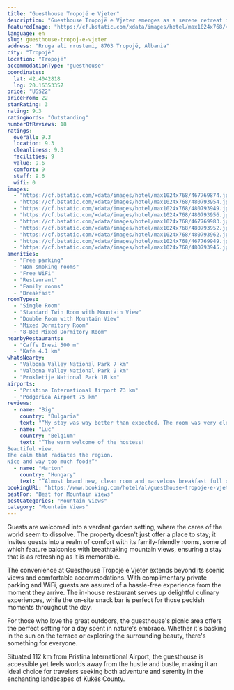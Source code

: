 ```yaml
---
title: "Guesthouse Tropojë e Vjeter"
description: "Guesthouse Tropojë e Vjeter emerges as a serene retreat in the heart of Tropojë, located within the picturesque Kukës County."
featuredImage: "https://cf.bstatic.com/xdata/images/hotel/max1024x768/467769874.jpg?k=d44a975449d9b80588a531bfcadb6dd47e9da1de805d212a8c02dd641ce87760&o=&hp=1"
language: en
slug: guesthouse-tropoj-e-vjeter
address: "Rruga ali rrustemi, 8703 Tropojë, Albania"
city: "Tropojë"
location: "Tropojë"
accommodationType: "guesthouse"
coordinates:
  lat: 42.4042818
  lng: 20.16353357
price: "US$22"
priceFrom: 22
starRating: 3
rating: 9.3
ratingWords: "Outstanding"
numberOfReviews: 18
ratings:
  overall: 9.3
  location: 9.3
  cleanliness: 9.3
  facilities: 9
  value: 9.6
  comfort: 9
  staff: 9.6
  wifi: 0
images:
  - "https://cf.bstatic.com/xdata/images/hotel/max1024x768/467769874.jpg?k=d44a975449d9b80588a531bfcadb6dd47e9da1de805d212a8c02dd641ce87760&o=&hp=1"
  - "https://cf.bstatic.com/xdata/images/hotel/max1024x768/480793954.jpg?k=b3af22a0f1a0f8b847dd0e5584b271ea05b06a470cd584a6c3f6c25da1a5337b&o=&hp=1"
  - "https://cf.bstatic.com/xdata/images/hotel/max1024x768/480793949.jpg?k=1bdd224644d30b6378749e9192bd5de71e73ccaff3d4e459c030be1dc2cb41ce&o=&hp=1"
  - "https://cf.bstatic.com/xdata/images/hotel/max1024x768/480793956.jpg?k=3e4fd747109722f1f03f8628e081e9ade7f73404a779fb1f5b633507eb70d16d&o=&hp=1"
  - "https://cf.bstatic.com/xdata/images/hotel/max1024x768/467769983.jpg?k=30026edd03daf6740aef36246dda118b0e5f057fb16b0de005861bd9b71420da&o=&hp=1"
  - "https://cf.bstatic.com/xdata/images/hotel/max1024x768/480793952.jpg?k=805aa6b79da34b0c37aa7504aa593db5ef9e470fb0cdf01580e2b7c9967e9bf5&o=&hp=1"
  - "https://cf.bstatic.com/xdata/images/hotel/max1024x768/480793962.jpg?k=d789c5137331471c3b502ee90ab0b7715bedb5c609ade6fe38bf906b2df709bd&o=&hp=1"
  - "https://cf.bstatic.com/xdata/images/hotel/max1024x768/467769949.jpg?k=f37d58a9c90d5410b1197c4dedd6865e73705bf741f0f43cb5a2c259db27f1a5&o=&hp=1"
  - "https://cf.bstatic.com/xdata/images/hotel/max1024x768/480793945.jpg?k=b7374b284b6c300ed801d34b105f14c5cc26a9188c5d955c94a366ae1ecec46e&o=&hp=1"
amenities:
  - "Free parking"
  - "Non-smoking rooms"
  - "Free WiFi"
  - "Restaurant"
  - "Family rooms"
  - "Breakfast"
roomTypes:
  - "Single Room"
  - "Standard Twin Room with Mountain View"
  - "Double Room with Mountain View"
  - "Mixed Dormitory Room"
  - "8-Bed Mixed Dormitory Room"
nearbyRestaurants:
  - "Caffe Inesi 500 m"
  - "Kafe 4.1 km"
whatsNearby:
  - "Valbona Valley National Park 7 km"
  - "Valbona Valley National Park 9 km"
  - "Prokletije National Park 18 km"
airports:
  - "Pristina International Airport 73 km"
  - "Podgorica Airport 75 km"
reviews:
  - name: "Big"
    country: "Bulgaria"
    text: "“My stay was way better than expected. The room was very clean, although with few appliances, but this is because the place is new. I expect that the hosts will continue to develop the place. Everything is very clean and nice. I would just...”"
  - name: "Luc"
    country: "Belgium"
    text: "“The warm welcome of the hostess!
Beautiful view.
The calm that radiates the region.
Nice and way too much food!”"
  - name: "Marton"
    country: "Hungary"
    text: "“Almost brand new, clean room and marvelous breakfast full of artisanal products. Also the owners are very kind people. :)”"
bookingURL: "https://www.booking.com/hotel/al/guesthouse-tropoje-e-vjeter.en-gb.html?aid=8035640"
bestFor: "Best for Mountain Views"
bestCategories: "Mountain Views"
category: "Mountain Views"
---
```


Guests are welcomed into a verdant garden setting, where the cares of the world seem to dissolve. The property doesn't just offer a place to stay; it invites guests into a realm of comfort with its family-friendly rooms, some of which feature balconies with breathtaking mountain views, ensuring a stay that is as refreshing as it is memorable.

The convenience at Guesthouse Tropojë e Vjeter extends beyond its scenic views and comfortable accommodations. With complimentary private parking and WiFi, guests are assured of a hassle-free experience from the moment they arrive. The in-house restaurant serves up delightful culinary experiences, while the on-site snack bar is perfect for those peckish moments throughout the day.

For those who love the great outdoors, the guesthouse's picnic area offers the perfect setting for a day spent in nature's embrace. Whether it's basking in the sun on the terrace or exploring the surrounding beauty, there's something for everyone.

Situated 112 km from Pristina International Airport, the guesthouse is accessible yet feels worlds away from the hustle and bustle, making it an ideal choice for travelers seeking both adventure and serenity in the enchanting landscapes of Kukës County.